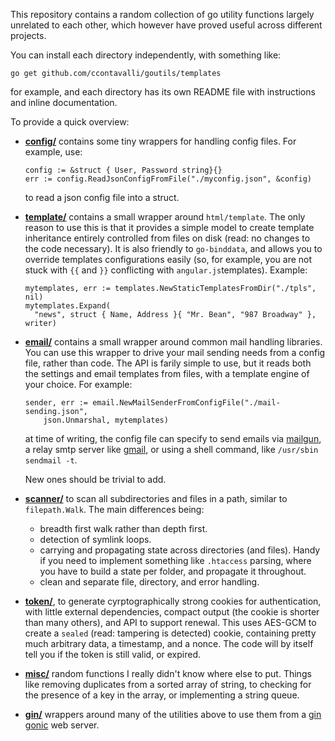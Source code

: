 This repository contains a random collection of go utility functions largely
unrelated to each other, which however have proved useful across different
projects.

You can install each directory independently, with something like:

    go get github.com/ccontavalli/goutils/templates

for example, and each directory has its own README file with instructions and
inline documentation.

To provide a quick overview:

- [**config/**](config/) contains some tiny wrappers for handling config files.
  For example, use:

      config := &struct { User, Password string}{}
      err := config.ReadJsonConfigFromFile("./myconfig.json", &config)

  to read a json config file into a struct.

- [**template/**](templates/) contains a small wrapper around `html/template`.
  The only reason to use this is that it provides a simple model to create
  template inheritance entirely controlled from files on disk (read: no changes
  to the code necessary).  It is also friendly to `go-binddata`, and allows you
  to override templates
  configurations easily (so, for example, you are not stuck with `{{` and `}}`
  conflicting with `angular.js`templates). Example:

      mytemplates, err := templates.NewStaticTemplatesFromDir("./tpls", nil)
      mytemplates.Expand(
        "news", struct { Name, Address }{ "Mr. Bean", "987 Broadway" }, writer)

- [**email/**](email/) contains a small wrapper around common mail handling
  libraries.  You can use this wrapper to drive your mail sending needs from a
  config file, rather than code. The API is farily simple to use, but it reads
  both the settings and email templates from files, with a template engine of
  your choice. For example:

      sender, err := email.NewMailSenderFromConfigFile("./mail-sending.json",
          json.Unmarshal, mytemplates)

  at time of writing, the config file can specify to send emails via
  [mailgun](https://mailgun.com), a relay smtp server like [gmail](https://gmail.com), or using
  a shell command, like `/usr/sbin sendmail -t`.

  New ones should be trivial to add.

- [**scanner/**](scanner/) to scan all subdirectories and files in a path,
  similar to `filepath.Walk`. The main differences being:
  - breadth first walk rather than depth first.
  - detection of symlink loops.
  - carrying and propagating state across directories (and files). Handy
    if you need to implement something like `.htaccess` parsing, where
    you have to build a state per folder, and propagate it throughout.
  - clean and separate file, directory, and error handling.

- [**token/**](token/), to generate cyrptographically strong cookies for
  authentication, with little external dependencies, compact output (the
  cookie is shorter than many others), and API to support renewal.
  This uses AES-GCM to create a `sealed` (read: tampering is detected)
  cookie, containing pretty much arbitrary data, a timestamp, and a nonce.
  The code will by itself tell you if the token is still valid, or expired.

- [**misc/**](misc/) random functions I really didn't know where else to put.
  Things like removing duplicates from a sorted array of string, to checking
  for the presence of a key in the array, or implementing a string queue.

- [**gin/**](gin/) wrappers around many of the utilities above to use them
  from a [gin gonic](http://github.com/gin-gonic) web server.
